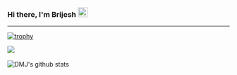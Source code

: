 ### Hi there, I'm Brijesh <img src="https://github.com/darshanr27/darshanr27/blob/master/Assets/Hi.gif" width="22px">

---

[![trophy](https://github-profile-trophy.vercel.app/?username=brijeshpujara&theme=onedark)](https://github.com/brijeshpujara/github-profile-trophy)

<img align="center" src="https://github-readme-stats.vercel.app/api/top-langs/?username=brijeshpujara&layout=compact&theme=chartreuse-dark" /></a>
<br />
<br />
<img align="center" src="https://github-readme-stats.vercel.app/api?username=brijeshpujara&show_icons=true&theme=chartreuse-dark" alt="DMJ's github stats" /></a>


